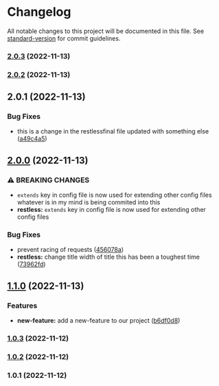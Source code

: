 # Changelog

All notable changes to this project will be documented in this file. See [standard-version](https://github.com/conventional-changelog/standard-version) for commit guidelines.

### [2.0.3](https://github.com/Pooja-Jeyasri/test/compare/v2.0.2...v2.0.3) (2022-11-13)

### [2.0.2](https://github.com/Pooja-Jeyasri/test/compare/v2.0.1...v2.0.2) (2022-11-13)

## 2.0.1 (2022-11-13)


### Bug Fixes

* this is a change in the restlessfinal file updated with something else ([a49c4a5](https://github.com/Pooja-Jeyasri/test/commit/a49c4a55d9bb1edc0eb69823489633a97bb20e9f))

## [2.0.0](https://github.com/Pooja-Jeyasri/test/compare/v1.1.0...v2.0.0) (2022-11-13)


### ⚠ BREAKING CHANGES

* `extends` key in config file is now used for extending other config files
whatever is in my mind is being commited into this
* **restless:** `extends` key in config file is now used for extending other config files

### Bug Fixes

* prevent racing of requests ([456078a](https://github.com/Pooja-Jeyasri/test/commit/456078a1433b88ec858433d77c23779338b61ae9))
* **restless:** change title width of title this has been a toughest time ([73962fd](https://github.com/Pooja-Jeyasri/test/commit/73962fd15adec825e03c04a7b7ba0de29912eb8b))

## [1.1.0](https://github.com/Pooja-Jeyasri/test/compare/v1.0.3...v1.1.0) (2022-11-13)


### Features

* **new-feature:** add a new-feature to our project ([b6df0d8](https://github.com/Pooja-Jeyasri/test/commit/b6df0d88e8dcaff834089c14524239fb640df90f))

### [1.0.3](https://github.com/Pooja-Jeyasri/test/compare/v1.0.2...v1.0.3) (2022-11-12)

### [1.0.2](https://github.com/Pooja-Jeyasri/test/compare/v1.0.1...v1.0.2) (2022-11-12)

### 1.0.1 (2022-11-12)
